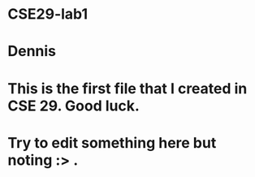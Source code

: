 # CSE29-lab1
# Dennis
# This is the first file that I created in CSE 29. Good luck.
# Try to edit something here but noting :> .